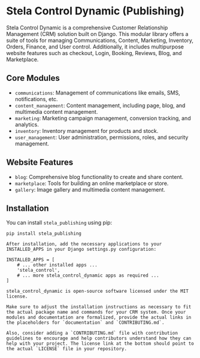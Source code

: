 # Stela Control Dynamic (Publishing)

Stela Control Dynamic is a comprehensive Customer Relationship Management (CRM) solution built on Django. This modular library offers a suite of tools for managing Communications, Content, Marketing, Inventory, Orders, Finance, and User control. Additionally, it includes multipurpose website features such as checkout, Login, Booking, Reviews, Blog, and Marketplace.

## Core Modules

- `communications`: Management of communications like emails, SMS, notifications, etc.
- `content_management`: Content management, including page, blog, and multimedia content management.
- `marketing`: Marketing campaign management, conversion tracking, and analytics.
- `inventory`: Inventory management for products and stock.
- `user_management`: User administration, permissions, roles, and security management.

## Website Features

- `blog`: Comprehensive blog functionality to create and share content.
- `marketplace`: Tools for building an online marketplace or store.
- `gallery`: Image gallery and multimedia content management.

## Installation

You can install `stela_publishing` using pip:

```shell
pip install stela_publishing

After installation, add the necessary applications to your INSTALLED_APPS in your Django settings.py configuration:

INSTALLED_APPS = [
    # ... other installed apps ...
    'stela_control',
    # ... more stela_control_dynamic apps as required ...
]

stela_control_dynamic is open-source software licensed under the MIT license.

Make sure to adjust the installation instructions as necessary to fit the actual package name and commands for your CRM system. Once your modules and documentation are formalized, provide the actual links in the placeholders for `documentation` and `CONTRIBUTING.md`.

Also, consider adding a `CONTRIBUTING.md` file with contribution guidelines to encourage and help contributors understand how they can help with your project. The license link at the bottom should point to the actual `LICENSE` file in your repository.